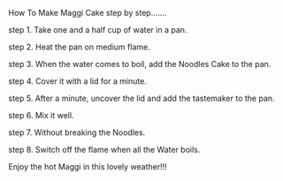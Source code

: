 How To Make Maggi Cake step by step.......


step 1. Take one and a half cup of water in a pan.

step 2. Heat the pan on medium flame.

step 3. When the water comes to boil, add the Noodles Cake to the pan.

step 4. Cover it with a lid for a minute.

step 5. After a minute, uncover the lid and add the tastemaker to the pan.

step 6. Mix it well.

step 7. Without breaking the Noodles.

step 8. Switch off the flame when all the Water boils.

Enjoy the hot Maggi in this lovely weather!!!

